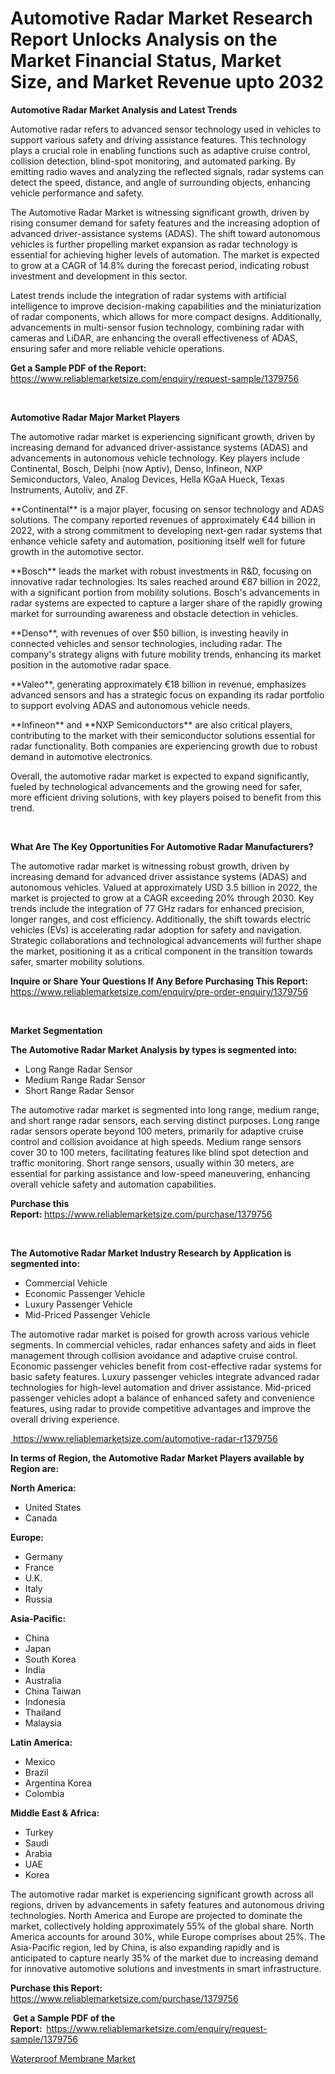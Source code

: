 <p><h1>Automotive Radar Market Research Report Unlocks Analysis on the Market Financial Status, Market Size, and Market Revenue upto 2032</h1></p><p><strong>Automotive Radar Market Analysis and Latest Trends</strong></p>
<p><p>Automotive radar refers to advanced sensor technology used in vehicles to support various safety and driving assistance features. This technology plays a crucial role in enabling functions such as adaptive cruise control, collision detection, blind-spot monitoring, and automated parking. By emitting radio waves and analyzing the reflected signals, radar systems can detect the speed, distance, and angle of surrounding objects, enhancing vehicle performance and safety.</p><p>The Automotive Radar Market is witnessing significant growth, driven by rising consumer demand for safety features and the increasing adoption of advanced driver-assistance systems (ADAS). The shift toward autonomous vehicles is further propelling market expansion as radar technology is essential for achieving higher levels of automation. The market is expected to grow at a CAGR of 14.8% during the forecast period, indicating robust investment and development in this sector.</p><p>Latest trends include the integration of radar systems with artificial intelligence to improve decision-making capabilities and the miniaturization of radar components, which allows for more compact designs. Additionally, advancements in multi-sensor fusion technology, combining radar with cameras and LiDAR, are enhancing the overall effectiveness of ADAS, ensuring safer and more reliable vehicle operations.</p></p>
<p><strong>Get a Sample PDF of the Report:&nbsp;</strong> <a href="https://www.reliablemarketsize.com/enquiry/request-sample/1379756?utm_campaign=2253&utm_medium=2&utm_source=Github&utm_content=ia&utm_term=01022025&utm_id=automotive-radar">https://www.reliablemarketsize.com/enquiry/request-sample/1379756</a></p>
<p>&nbsp;</p>
<p><strong>Automotive Radar Major Market Players</strong></p>
<p><p>The automotive radar market is experiencing significant growth, driven by increasing demand for advanced driver-assistance systems (ADAS) and advancements in autonomous vehicle technology. Key players include Continental, Bosch, Delphi (now Aptiv), Denso, Infineon, NXP Semiconductors, Valeo, Analog Devices, Hella KGaA Hueck, Texas Instruments, Autoliv, and ZF.</p><p>**Continental** is a major player, focusing on sensor technology and ADAS solutions. The company reported revenues of approximately €44 billion in 2022, with a strong commitment to developing next-gen radar systems that enhance vehicle safety and automation, positioning itself well for future growth in the automotive sector.</p><p>**Bosch** leads the market with robust investments in R&D, focusing on innovative radar technologies. Its sales reached around €87 billion in 2022, with a significant portion from mobility solutions. Bosch's advancements in radar systems are expected to capture a larger share of the rapidly growing market for surrounding awareness and obstacle detection in vehicles.</p><p>**Denso**, with revenues of over $50 billion, is investing heavily in connected vehicles and sensor technologies, including radar. The company's strategy aligns with future mobility trends, enhancing its market position in the automotive radar space.</p><p>**Valeo**, generating approximately €18 billion in revenue, emphasizes advanced sensors and has a strategic focus on expanding its radar portfolio to support evolving ADAS and autonomous vehicle needs.</p><p>**Infineon** and **NXP Semiconductors** are also critical players, contributing to the market with their semiconductor solutions essential for radar functionality. Both companies are experiencing growth due to robust demand in automotive electronics.</p><p>Overall, the automotive radar market is expected to expand significantly, fueled by technological advancements and the growing need for safer, more efficient driving solutions, with key players poised to benefit from this trend.</p></p>
<p>&nbsp;</p>
<p><strong>What Are The Key Opportunities For Automotive Radar Manufacturers?</strong></p>
<p><p>The automotive radar market is witnessing robust growth, driven by increasing demand for advanced driver assistance systems (ADAS) and autonomous vehicles. Valued at approximately USD 3.5 billion in 2022, the market is projected to grow at a CAGR exceeding 20% through 2030. Key trends include the integration of 77 GHz radars for enhanced precision, longer ranges, and cost efficiency. Additionally, the shift towards electric vehicles (EVs) is accelerating radar adoption for safety and navigation. Strategic collaborations and technological advancements will further shape the market, positioning it as a critical component in the transition towards safer, smarter mobility solutions.</p></p>
<p><strong>Inquire or Share Your Questions If Any Before Purchasing This Report:</strong> <a href="https://www.reliablemarketsize.com/enquiry/pre-order-enquiry/1379756?utm_campaign=2253&utm_medium=2&utm_source=Github&utm_content=ia&utm_term=01022025&utm_id=automotive-radar">https://www.reliablemarketsize.com/enquiry/pre-order-enquiry/1379756</a></p>
<p>&nbsp;</p>
<p><strong>Market Segmentation</strong></p>
<p><strong>The Automotive Radar Market Analysis by types is segmented into:</strong></p>
<p><ul><li>Long Range Radar Sensor</li><li>Medium Range Radar Sensor</li><li>Short Range Radar Sensor</li></ul></p>
<p><p>The automotive radar market is segmented into long range, medium range, and short range radar sensors, each serving distinct purposes. Long range radar sensors operate beyond 100 meters, primarily for adaptive cruise control and collision avoidance at high speeds. Medium range sensors cover 30 to 100 meters, facilitating features like blind spot detection and traffic monitoring. Short range sensors, usually within 30 meters, are essential for parking assistance and low-speed maneuvering, enhancing overall vehicle safety and automation capabilities.</p></p>
<p><strong>Purchase this Report:&nbsp;</strong><a href="https://www.reliablemarketsize.com/purchase/1379756?utm_campaign=2253&utm_medium=2&utm_source=Github&utm_content=ia&utm_term=01022025&utm_id=automotive-radar">https://www.reliablemarketsize.com/purchase/1379756</a></p>
<p>&nbsp;</p>
<p><strong>The Automotive Radar Market Industry Research by Application is segmented into:</strong></p>
<p><ul><li>Commercial Vehicle</li><li>Economic Passenger Vehicle</li><li>Luxury Passenger Vehicle</li><li>Mid-Priced Passenger Vehicle</li></ul></p>
<p><p>The automotive radar market is poised for growth across various vehicle segments. In commercial vehicles, radar enhances safety and aids in fleet management through collision avoidance and adaptive cruise control. Economic passenger vehicles benefit from cost-effective radar systems for basic safety features. Luxury passenger vehicles integrate advanced radar technologies for high-level automation and driver assistance. Mid-priced passenger vehicles adopt a balance of enhanced safety and convenience features, using radar to provide competitive advantages and improve the overall driving experience.</p></p>
<p><a href="https://www.reliablemarketsize.com/automotive-radar-r1379756?utm_campaign=2253&utm_medium=2&utm_source=Github&utm_content=ia&utm_term=01022025&utm_id=automotive-radar">&nbsp;https://www.reliablemarketsize.com/automotive-radar-r1379756</a></p>
<p><strong>In terms of Region, the Automotive Radar Market Players available by Region are:</strong></p>
<p>
    <p> <strong> North America: </strong>
        <ul>
            <li>United States</li>
            <li>Canada</li>
        </ul>
        </p> 
    <p> <strong> Europe: </strong>
        <ul>
            <li>Germany</li>
            <li>France</li>
            <li>U.K.</li>
            <li>Italy</li>
            <li>Russia</li>
        </ul>
        </p> 
    <p> <strong> Asia-Pacific: </strong>
        <ul>
            <li>China</li>
            <li>Japan</li>
            <li>South Korea</li>
            <li>India</li>
            <li>Australia</li>
            <li>China Taiwan</li>
            <li>Indonesia</li>
            <li>Thailand</li>
            <li>Malaysia</li>
        </ul>
        </p> 
    <p> <strong> Latin America: </strong>
        <ul>
            <li>Mexico</li>
            <li>Brazil</li>
            <li>Argentina Korea</li>
            <li>Colombia</li>
        </ul>
        </p> 
    <p> <strong> Middle East & Africa: </strong>
        <ul>
            <li>Turkey</li>
            <li>Saudi</li>
            <li>Arabia</li>
            <li>UAE</li>
            <li>Korea</li>
        </ul>
    </p>
    </p>
<p><p>The automotive radar market is experiencing significant growth across all regions, driven by advancements in safety features and autonomous driving technologies. North America and Europe are projected to dominate the market, collectively holding approximately 55% of the global share. North America accounts for around 30%, while Europe comprises about 25%. The Asia-Pacific region, led by China, is also expanding rapidly and is anticipated to capture nearly 35% of the market due to increasing demand for innovative automotive solutions and investments in smart infrastructure.</p></p>
<p><strong>Purchase this Report: </strong><a href="https://www.reliablemarketsize.com/purchase/1379756?utm_campaign=2253&utm_medium=2&utm_source=Github&utm_content=ia&utm_term=01022025&utm_id=automotive-radar">https://www.reliablemarketsize.com/purchase/1379756</a></p>
<p>&nbsp;<strong>Get a Sample PDF of the Report:&nbsp;&nbsp;</strong><a href="https://www.reliablemarketsize.com/enquiry/request-sample/1379756?utm_campaign=2253&utm_medium=2&utm_source=Github&utm_content=ia&utm_term=01022025&utm_id=automotive-radar">https://www.reliablemarketsize.com/enquiry/request-sample/1379756</a></p>
<p><strong></strong></p>
<p><p><a href="https://github.com/risingtrista99259/Market-Research-Report-List-1/blob/main/waterproof-membrane-market.md?utm_campaign=2253&utm_medium=2&utm_source=Github&utm_content=ia&utm_term=01022025&utm_id=automotive-radar">Waterproof Membrane Market</a></p></p>